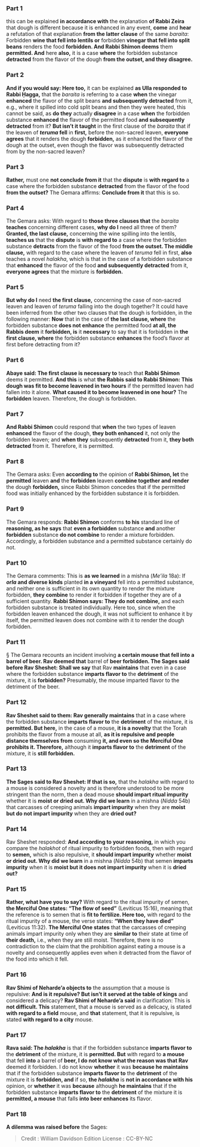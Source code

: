 
### Part 1
this can be explained <b>in accordance with</b> the explanation <b>of Rabbi Zeira</b> that dough is different because it is enhanced in any event, <b>come</b> and <b>hear</b> a refutation of that explanation <b>from the latter clause</b> of the same <i>baraita</i>: Forbidden <b>wine that fell into lentils or</b> forbidden <b>vinegar that fell into split beans</b> renders the food <b>forbidden. And Rabbi Shimon deems</b> them <b>permitted. And</b> here <b>also,</b> it is a case <b>where</b> the forbidden substance <b>detracted</b> from the flavor of the dough <b>from the outset, and they disagree.</b>

### Part 2
<b>And if you would say: Here too,</b> it can be explained <b>as Ulla responded to Rabbi Ḥagga,</b> that the <i>baraita</i> is referring to a case <b>when</b> the vinegar <b>enhanced</b> the flavor of the split beans <b>and subsequently detracted</b> from it, e.g., where it spilled into cold split beans and then they were heated, this cannot be said, as <b>do they</b> actually <b>disagree</b> in a case <b>when</b> the forbidden substance <b>enhanced</b> the flavor of the permitted food <b>and subsequently detracted</b> from it? <b>But isn’t it taught</b> in the first clause of the <i>baraita</i> that if the leaven of <b><i>teruma</i> fell</b> in <b>first,</b> before the non-sacred leaven, <b>everyone agrees</b> that it renders the dough <b>forbidden,</b> as it enhanced the flavor of the dough at the outset, even though the flavor was subsequently detracted from by the non-sacred leaven?

### Part 3
<b>Rather,</b> must one <b>not conclude from it</b> that the <b>dispute</b> is <b>with regard to</b> a case where the forbidden substance <b>detracted</b> from the flavor of the food <b>from the outset?</b> The Gemara affirms: <b>Conclude from it</b> that this is so.

### Part 4
The Gemara asks: With regard to <b>those three clauses that</b> the <i>baraita</i> <b>teaches</b> concerning different cases, <b>why do I</b> need all three of them? <b>Granted, the last clause,</b> concerning the wine spilling into the lentils, <b>teaches us</b> that the <b>dispute</b> is <b>with regard to</b> a case where the forbidden substance <b>detracts</b> from the flavor of the food <b>from the outset. The middle clause,</b> with regard to the case where the leaven of <i>teruma</i> fell in first, <b>also</b> teaches a novel <i>halakha</i>, which is that in the case of a forbidden substance that <b>enhanced</b> the flavor of the food <b>and subsequently detracted</b> from it, <b>everyone agrees</b> that the mixture is <b>forbidden.</b>

### Part 5
<b>But why do I</b> need <b>the first clause,</b> concerning the case of non-sacred leaven and leaven of <i>teruma</i> falling into the dough together? It could have been inferred from the other two clauses that the dough is forbidden, in the following manner: <b>Now</b> that in the case of <b>the last clause, where</b> the forbidden substance <b>does not enhance</b> the permitted food <b>at all, the Rabbis deem</b> it <b>forbidden, is</b> it <b>necessary</b> to say that it is forbidden in <b>the first clause, where</b> the forbidden substance <b>enhances</b> the food’s flavor at first before detracting from it?

### Part 6
<b>Abaye said: The first clause is necessary to</b> teach that <b>Rabbi Shimon</b> deems it permitted. <b>And this</b> is what <b>the Rabbis said to Rabbi Shimon: This dough was fit to become leavened in two hours</b> if the permitted leaven had fallen into it alone. <b>What caused it to become leavened in one hour?</b> The <b>forbidden</b> leaven. Therefore, the dough is forbidden.

### Part 7
<b>And Rabbi Shimon</b> could respond that <b>when</b> the two types of leaven <b>enhanced</b> the flavor of the dough, <b>they both enhanced</b> it, not only the forbidden leaven; and <b>when they</b> subsequently <b>detracted</b> from it, <b>they both detracted</b> from it. Therefore, it is permitted.

### Part 8
The Gemara asks: Even <b>according to</b> the opinion of <b>Rabbi Shimon, let</b> the <b>permitted</b> leaven <b>and</b> the <b>forbidden</b> leaven <b>combine together and render</b> the dough <b>forbidden,</b> since Rabbi Shimon concedes that if the permitted food was initially enhanced by the forbidden substance it is forbidden.

### Part 9
The Gemara responds: <b>Rabbi Shimon</b> conforms <b>to his</b> standard line of <b>reasoning, as he says</b> that <b>even a forbidden</b> substance <b>and</b> another <b>forbidden</b> substance <b>do not combine</b> to render a mixture forbidden. Accordingly, a forbidden substance and a permitted substance certainly do not.

### Part 10
The Gemara comments: This is <b>as we learned</b> in a mishna (<i>Me’ila</i> 18a): If <b><i>orla</i> and diverse kinds</b> planted <b>in a vineyard</b> fell into a permitted substance, and neither one is sufficient in its own quantity to render the mixture forbidden, <b>they combine</b> to render it forbidden if together they are of a sufficient quantity. <b>Rabbi Shimon says: They do not combine,</b> and each forbidden substance is treated individually. Here too, since when the forbidden leaven enhanced the dough, it was not sufficient to enhance it by itself, the permitted leaven does not combine with it to render the dough forbidden.

### Part 11
§ The Gemara recounts an incident involving <b>a certain mouse that fell into a barrel of beer. Rav deemed that</b> barrel of <b>beer forbidden. The Sages said before Rav Sheshet: Shall we say</b> that Rav <b>maintains</b> that even in a case where the forbidden substance <b>imparts flavor to</b> the <b>detriment</b> of the mixture, it is <b>forbidden?</b> Presumably, the mouse imparted flavor to the detriment of the beer.

### Part 12
<b>Rav Sheshet said to them: Rav generally maintains</b> that in a case where the forbidden substance <b>imparts flavor to</b> the <b>detriment</b> of the mixture, it is <b>permitted. But here,</b> in the case of a mouse, <b>it is a novelty</b> that the Torah prohibits the flavor from a mouse at all, <b>as it is repulsive and people distance themselves from</b> consuming <b>it, and even so the Merciful One prohibits it. Therefore,</b> although it <b>imparts flavor to</b> the <b>detriment</b> of the mixture, it is <b>still forbidden.</b>

### Part 13
<b>The Sages said to Rav Sheshet: If that is so,</b> that the <i>halakha</i> with regard to a mouse is considered a novelty and is therefore understood to be more stringent than the norm, then a dead mouse <b>should impart ritual impurity</b> whether it is <b>moist or dried out. Why did we learn</b> in a mishna (<i>Nidda</i> 54b) that carcasses of creeping animals <b>impart impurity</b> when they are <b>moist but do not impart impurity</b> when they are <b>dried out?</b>

### Part 14
Rav Sheshet responded: <b>And according to your reasoning,</b> in which you compare the <i>halakhot</i> of ritual impurity to forbidden foods, then with regard to <b>semen,</b> which is also repulsive, it <b>should impart impurity</b> whether <b>moist or dried out. Why did we learn</b> in a mishna (<i>Nidda</i> 54b) that semen <b>imparts impurity</b> when it is <b>moist but it does not impart impurity</b> when it is <b>dried out?</b>

### Part 15
<b>Rather, what have you to say?</b> With regard to the ritual impurity of semen, <b>the Merciful One states: “The flow of seed”</b> (Leviticus 15:16), meaning that the reference is to semen that is <b>fit to fertilize. Here too,</b> with regard to the ritual impurity of a mouse, the verse states: <b>“When they have died”</b> (Leviticus 11:32). <b>The Merciful One states</b> that the carcasses of creeping animals impart impurity only when they are <b>similar to</b> their state at time of <b>their death,</b> i.e., when they are still moist. Therefore, there is no contradiction to the claim that the prohibition against eating a mouse is a novelty and consequently applies even when it detracted from the flavor of the food into which it fell.

### Part 16
<b>Rav Shimi of Neharde’a objects to</b> the assumption that a mouse is repulsive: <b>And is it repulsive? But isn’t it served at the table of kings</b> and considered a delicacy? <b>Rav Shimi of Neharde’a said</b> in clarification: This is <b>not difficult. This</b> statement, that a mouse is served as a delicacy, is stated <b>with regard to a field</b> mouse, and <b>that</b> statement, that it is repulsive, is stated <b>with regard to a city</b> mouse.

### Part 17
<b>Rava said: The <i>halakha</i></b> is that if the forbidden substance <b>imparts flavor to</b> the <b>detriment</b> of the mixture, it is <b>permitted. But</b> with regard to <b>a mouse</b> that fell <b>into</b> a barrel of <b>beer, I do not know what the reason was that Rav</b> deemed it forbidden. I do not know <b>whether</b> it was <b>because he maintains</b> that if the forbidden substance <b>imparts flavor to</b> the <b>detriment</b> of the mixture it is <b>forbidden, and</b> if so, <b>the <i>halakha</i></b> is <b>not in accordance with his</b> opinion, or <b>whether</b> it was <b>because</b> although <b>he maintains</b> that if the forbidden substance <b>imparts flavor to</b> the <b>detriment</b> of the mixture it is <b>permitted, a mouse</b> that falls <b>into beer enhances</b> its flavor.

### Part 18
<b>A dilemma was raised before</b> the Sages:

>Credit : William Davidson Edition
>License : CC-BY-NC